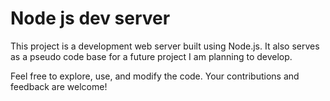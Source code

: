 # Node js dev server

This project is a development web server built using Node.js. It also serves as a pseudo code base for a future project I am planning to develop.

Feel free to explore, use, and modify the code. Your contributions and feedback are welcome!
